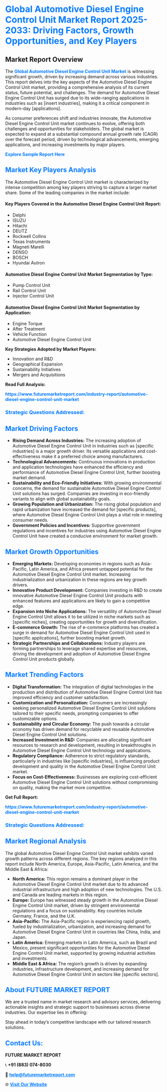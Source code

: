 <h1 style="color: #007BFF;">Global Automotive Diesel Engine Control Unit Market Report 2025-2033: Driving Factors, Growth Opportunities, and Key Players</h1>

<section id="overview">
<h2>Market Report Overview</h2>
<p>The <a href="https://www.futuremarketreport.com/industry-report/automotive-diesel-engine-control-unit-market" style="color: #007BFF; text-decoration: none;"><strong>Global Automotive Diesel Engine Control Unit Market</strong></a> is witnessing significant growth, driven by increasing demand across various industries. This report delves into the key aspects of the Automotive Diesel Engine Control Unit market, providing a comprehensive analysis of its current status, future potential, and challenges. The demand for Automotive Diesel Engine Control Unit has surged due to its wide-ranging applications in industries such as [insert industries], making it a critical component in modern-day [applications].</p>
<p>As consumer preferences shift and industries innovate, the Automotive Diesel Engine Control Unit market continues to evolve, offering both challenges and opportunities for stakeholders. The global market is expected to expand at a substantial compound annual growth rate (CAGR) over the forecast period, driven by technological advancements, emerging applications, and increasing investments by major players.</p>
</section>

<section id="overview">
<p><a href="https://www.futuremarketreport.com/request-sample/reportId=126583" style="color: #007BFF; text-decoration: none;"><strong>Explore Sample Report Here</strong></a></p>
</section>

<section id="key-players">
<h2 style="color: #007BFF;">Market Key Players Analysis</h2>
<p>The Automotive Diesel Engine Control Unit market is characterized by intense competition among key players striving to capture a larger market share. Some of the leading companies in the market include:</p>
<h4>Key Players Covered in the Automotive Diesel Engine Control Unit Report:</h4>
<ul><li>Delphi</li><li>ISUZU</li><li>Hitachi</li><li>DEUTZ</li><li>Rockwell Collins</li><li>Texas Instruments</li><li>Magneti Marelli</li><li>DENSO</li><li>BOSCH</li><li>Hyundai Autron</li></ul>
<h4>Automotive Diesel Engine Control Unit Market Segmentation by Type:</h4>
<ul><li>Pump Control Unit</li><li>Rail Control Unit</li><li>Injector Control Unit</li></ul>

<h4>Automotive Diesel Engine Control Unit Market Segmentation by Application:</h4>
<ul><li>Engine Torque</li><li>After Treatment</li><li>Vehicle Function</li><li>Automotive Diesel Engine Control Unit</li></ul>
<p><strong>Key Strategies Adopted by Market Players:</strong></p>
<ul>
<li>Innovation and R&D</li>
<li>Geographical Expansion</li>
<li>Sustainability Initiatives</li>
<li>Mergers and Acquisitions</li>
</ul>
</section>

<section>
<p><strong>Read Full Analysis: </strong></p><a href="https://www.futuremarketreport.com/industry-report/automotive-diesel-engine-control-unit-market" style="color: #007BFF; text-decoration: none;"><strong>https://www.futuremarketreport.com/industry-report/automotive-diesel-engine-control-unit-market</strong></a>
<h3 style="color: #007BFF;">Strategic Questions Addressed:</h3>
</section>

<section id="driving-factors">
<h2 style="color: #007BFF;">Market Driving Factors</h2>
<ul>
<li><strong>Rising Demand Across Industries:</strong> The increasing adoption of Automotive Diesel Engine Control Unit in industries such as [specific industries] is a major growth driver. Its versatile applications and cost-effectiveness make it a preferred choice among manufacturers.</li>
<li><strong>Technological Advancements:</strong> Continuous innovations in production and application technologies have enhanced the efficiency and performance of Automotive Diesel Engine Control Unit, further boosting market demand.</li>
<li><strong>Sustainability and Eco-Friendly Initiatives:</strong> With growing environmental concerns, the demand for sustainable Automotive Diesel Engine Control Unit solutions has surged. Companies are investing in eco-friendly variants to align with global sustainability goals.</li>
<li><strong>Growing Population and Urbanization:</strong> The rising global population and rapid urbanization have increased the demand for [specific products], where Automotive Diesel Engine Control Unit plays a vital role in meeting consumer needs.</li>
<li><strong>Government Policies and Incentives:</strong> Supportive government regulations and incentives for industries using Automotive Diesel Engine Control Unit have created a conducive environment for market growth.</li>
</ul>
</section>

<section id="growth-opportunities">
<h2 style="color: #007BFF;">Market Growth Opportunities</h2>
<ul>
<li><strong>Emerging Markets:</strong> Developing economies in regions such as Asia-Pacific, Latin America, and Africa present untapped potential for the Automotive Diesel Engine Control Unit market. Increasing industrialization and urbanization in these regions are key growth drivers.</li>
<li><strong>Innovative Product Development:</strong> Companies investing in R&D to create innovative Automotive Diesel Engine Control Unit products with enhanced features and applications are likely to gain a competitive edge.</li>
<li><strong>Expansion into Niche Applications:</strong> The versatility of Automotive Diesel Engine Control Unit allows it to be utilized in niche markets such as [specific niches], creating opportunities for growth and diversification.</li>
<li><strong>E-commerce Growth:</strong> The rise of e-commerce platforms has created a surge in demand for Automotive Diesel Engine Control Unit used in [specific applications], further boosting market growth.</li>
<li><strong>Strategic Partnerships and Collaborations:</strong> Industry players are forming partnerships to leverage shared expertise and resources, driving the development and adoption of Automotive Diesel Engine Control Unit products globally.</li>
</ul>
</section>

<section id="trending-factors">
<h2 style="color: #007BFF;">Market Trending Factors</h2>
<ul>
<li><strong>Digital Transformation:</strong> The integration of digital technologies in the production and distribution of Automotive Diesel Engine Control Unit has improved efficiency and customer satisfaction.</li>
<li><strong>Customization and Personalization:</strong> Consumers are increasingly seeking personalized Automotive Diesel Engine Control Unit solutions tailored to their specific needs, prompting companies to offer customizable options.</li>
<li><strong>Sustainability and Circular Economy:</strong> The push towards a circular economy has driven demand for recyclable and reusable Automotive Diesel Engine Control Unit solutions.</li>
<li><strong>Increased Investment in R&D:</strong> Companies are allocating significant resources to research and development, resulting in breakthroughs in Automotive Diesel Engine Control Unit technology and applications.</li>
<li><strong>Regulatory Compliance:</strong> Adherence to strict regulatory standards, particularly in industries like [specific industries], is influencing product development and quality in the Automotive Diesel Engine Control Unit market.</li>
<li><strong>Focus on Cost-Effectiveness:</strong> Businesses are exploring cost-efficient Automotive Diesel Engine Control Unit solutions without compromising on quality, making the market more competitive.</li>
</ul>
</section>

<section>
<p><strong>Get Full Report: </strong></p><a href="https://www.futuremarketreport.com/industry-report/automotive-diesel-engine-control-unit-market" style="color: #007BFF; text-decoration: none;"><strong>https://www.futuremarketreport.com/industry-report/automotive-diesel-engine-control-unit-market</strong></a>
<h3 style="color: #007BFF;">Strategic Questions Addressed:</h3>
</section>


<section id="regional-analysis">
<h2 style="color: #007BFF;">Market Regional Analysis</h2>
<p>The global Automotive Diesel Engine Control Unit market exhibits varied growth patterns across different regions. The key regions analyzed in this report include North America, Europe, Asia-Pacific, Latin America, and the Middle East & Africa:</p>
<ul>
<li><strong>North America:</strong> This region remains a dominant player in the Automotive Diesel Engine Control Unit market due to its advanced industrial infrastructure and high adoption of new technologies. The U.S. and Canada are leading markets in this region.</li>
<li><strong>Europe:</strong> Europe has witnessed steady growth in the Automotive Diesel Engine Control Unit market, driven by stringent environmental regulations and a focus on sustainability. Key countries include Germany, France, and the U.K.</li>
<li><strong>Asia-Pacific:</strong> The Asia-Pacific region is experiencing rapid growth, fueled by industrialization, urbanization, and increasing demand for Automotive Diesel Engine Control Unit in countries like China, India, and Japan.</li>
<li><strong>Latin America:</strong> Emerging markets in Latin America, such as Brazil and Mexico, present significant opportunities for the Automotive Diesel Engine Control Unit market, supported by growing industrial activities and investments.</li>
<li><strong>Middle East & Africa:</strong> The region’s growth is driven by expanding industries, infrastructure development, and increasing demand for Automotive Diesel Engine Control Unit in sectors like [specific sectors].</li>
</ul>
</section>

<footer>
<h2 style="color: #007BFF;">About FUTURE MARKET REPORT</h2>
<p>We are a trusted name in market research and advisory services, delivering actionable insights and strategic support to businesses across diverse industries. Our expertise lies in offering:</p>

<p>Stay ahead in today’s competitive landscape with our tailored research solutions.</p>

<h2 style="color: #007BFF;">Contact Us:</h2>
<p><strong>FUTURE MARKET REPORT</strong></p>
<p>📞 <strong>+91 (883) 074-8030</strong></p>
<p>📧 <strong><a href="mailto:help@futuremarketreport.com" style="color: #007BFF;">help@futuremarketreport.com</a></strong></p>
<p>🌐 <strong><a href="https://www.futuremarketreport.com/" style="color: #007BFF;">Visit Our Website</a></strong></p>
</footer>